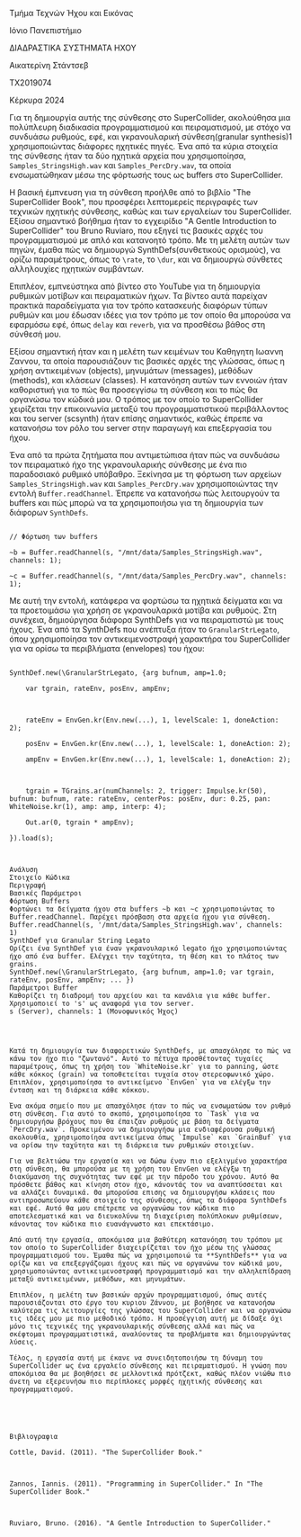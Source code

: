Τμήμα Τεχνών Ήχου και Εικόνας 

Ιόνιο Πανεπιστήμιο 

 

 

 

 

ΔΙΑΔΡΑΣΤΙΚΑ ΣΥΣΤΗΜΑΤΑ ΗΧΟΥ 

 

 

 

 

 

Αικατερίνη Στάντσεβ 

 ΤΧ2019074 

Κέρκυρα 2024 

 

 

 

 

  

  

Για τη δημιουργία αυτής της σύνθεσης στο SuperCollider, ακολούθησα μια πολύπλευρη διαδικασία προγραμματισμού και πειραματισμού, με στόχο να συνδυάσω ρυθμούς, εφέ, και γκρανουλαρική σύνθεση(granular synthesis)1 χρησιμοποιώντας διάφορες ηχητικές πηγές. Ένα από τα κύρια στοιχεία της σύνθεσης ήταν τα δύο ηχητικά αρχεία που χρησιμοποίησα, `Samples_StringsHigh.wav` και `Samples_PercDry.wav`, τα οποία ενσωματώθηκαν μέσω της φόρτωσής τους ως buffers στο SuperCollider. 

Η βασική έμπνευση για τη σύνθεση προήλθε από το βιβλίο "The SuperCollider Book", που προσφέρει λεπτομερείς περιγραφές των τεχνικών ηχητικής σύνθεσης, καθώς και των εργαλείων του SuperCollider. Εξίσου σημαντικό βοήθημα ήταν το εγχειρίδιο "A Gentle Introduction to SuperCollider" του Bruno Ruviaro, που εξηγεί τις βασικές αρχές του προγραμματισμού με απλό και κατανοητό τρόπο. Με τη μελέτη αυτών των πηγών, έμαθα πώς να δημιουργώ SynthDefs(συνθετικούς ορισμούς), να ορίζω παραμέτρους, όπως το `\rate`, το `\dur`, και να δημιουργώ σύνθετες αλληλουχίες ηχητικών συμβάντων. 

Επιπλέον, εμπνεύστηκα από βίντεο στο YouTube για τη δημιουργία ρυθμικών μοτίβων και πειραματικών ήχων. Τα βίντεο αυτά παρείχαν πρακτικά παραδείγματα για τον τρόπο κατασκευής διαφόρων τύπων ρυθμών και μου έδωσαν ιδέες για τον τρόπο με τον οποίο θα μπορούσα να εφαρμόσω εφέ, όπως `delay` και `reverb`, για να προσθέσω βάθος στη σύνθεσή μου. 

Εξίσου σημαντική ήταν και η μελέτη των κειμένων του Καθηγητη Ιωαννη Ζαννου, τα οποία παρουσιάζουν τις βασικές αρχές της γλώσσας, όπως η χρήση αντικειμένων (objects), μηνυμάτων (messages), μεθόδων (methods), και κλάσεων (classes). Η κατανόηση αυτών των εννοιών ήταν καθοριστική για το πώς θα προσεγγίσω τη σύνθεση και το πώς θα οργανώσω τον κώδικά μου. Ο τρόπος με τον οποίο το SuperCollider χειρίζεται την επικοινωνία μεταξύ του προγραμματιστικού περιβάλλοντος και του server (scsynth) ήταν επίσης σημαντικός, καθώς έπρεπε να κατανοήσω τον ρόλο του server στην παραγωγή και επεξεργασία του ήχου. 

 

Ένα από τα πρώτα ζητήματα που αντιμετώπισα ήταν πώς να συνδυάσω τον πειραματικό ήχο της γκρανουλαρικής σύνθεσης με ένα πιο παραδοσιακό ρυθμικό υπόβαθρο. Ξεκίνησα με τη φόρτωση των αρχείων `Samples_StringsHigh.wav` και `Samples_PercDry.wav` χρησιμοποιώντας την εντολή `Buffer.readChannel`. Έπρεπε να κατανοήσω πώς λειτουργούν τα buffers και πώς μπορώ να τα χρησιμοποιήσω για τη δημιουργία των διάφορων `SynthDefs`. 

  

```supercollider 

// Φόρτωση των buffers 

~b = Buffer.readChannel(s, "/mnt/data/Samples_StringsHigh.wav", channels: 1); 

~c = Buffer.readChannel(s, "/mnt/data/Samples_PercDry.wav", channels: 1); 

``` 

  

Με αυτή την εντολή, κατάφερα να φορτώσω τα ηχητικά δείγματα και να τα προετοιμάσω για χρήση σε γκρανουλαρικά μοτίβα και ρυθμούς. Στη συνέχεια, δημιούργησα διάφορα SynthDefs για να πειραματιστώ με τους ήχους. Ένα από τα SynthDefs που ανέπτυξα ήταν το `GranularStrLegato`, όπου χρησιμοποίησα τον αντικειμενοστραφή χαρακτήρα του SuperCollider για να ορίσω τα περιβλήματα (envelopes) του ήχου: 

  

```supercollider 

SynthDef.new(\GranularStrLegato, {arg bufnum, amp=1.0; 

    var tgrain, rateEnv, posEnv, ampEnv; 

     

    rateEnv = EnvGen.kr(Env.new(...), 1, levelScale: 1, doneAction: 2); 

    posEnv = EnvGen.kr(Env.new(...), 1, levelScale: 1, doneAction: 2); 

    ampEnv = EnvGen.kr(Env.new(...), 1, levelScale: 1, doneAction: 2); 

     

    tgrain = TGrains.ar(numChannels: 2, trigger: Impulse.kr(50), bufnum: bufnum, rate: rateEnv, centerPos: posEnv, dur: 0.25, pan: WhiteNoise.kr(1), amp: amp, interp: 4); 

    Out.ar(0, tgrain * ampEnv); 

}).load(s); 

 

Ανάλυση  
Στοιχείο Κώδικα 
Περιγραφή 
Βασικές Παράμετροι 
Φόρτωση Buffers 
Φορτώνει τα δείγματα ήχου στα buffers ~b και ~c χρησιμοποιώντας το Buffer.readChannel. Παρέχει πρόσβαση στα αρχεία ήχου για σύνθεση. 
Buffer.readChannel(s, '/mnt/data/Samples_StringsHigh.wav', channels: 1) 
SynthDef για Granular String Legato 
Ορίζει ένα SynthDef για έναν γκρανουλαρικό legato ήχο χρησιμοποιώντας ήχο από ένα buffer. Ελέγχει την ταχύτητα, τη θέση και το πλάτος των grains. 
SynthDef.new(\GranularStrLegato, {arg bufnum, amp=1.0; var tgrain, rateEnv, posEnv, ampEnv; ... }) 
Παράμετροι Buffer 
Καθορίζει τη διαδρομή του αρχείου και τα κανάλια για κάθε buffer. Χρησιμοποιεί το 's' ως αναφορά για τον server. 
s (Server), channels: 1 (Μονοφωνικός Ήχος) 
 

  

Κατά τη δημιουργία των διαφορετικών SynthDefs, με απασχόλησε το πώς να κάνω τον ήχο πιο "ζωντανό". Αυτό το πέτυχα προσθέτοντας τυχαίες παραμέτρους, όπως τη χρήση του `WhiteNoise.kr` για το panning, ώστε κάθε κόκκος (grain) να τοποθετείται τυχαία στον στερεοφωνικό χώρο. Επιπλέον, χρησιμοποίησα το αντικείμενο `EnvGen` για να ελέγξω την ένταση και τη διάρκεια κάθε κόκκου. 

Ένα ακόμα σημείο που με απασχόλησε ήταν το πώς να ενσωματώσω τον ρυθμό στη σύνθεση. Για αυτό το σκοπό, χρησιμοποίησα το `Task` για να δημιουργήσω βρόχους που θα έπαιζαν ρυθμούς με βάση τα δείγματα `PercDry.wav`. Προκειμένου να δημιουργήσω μια ενδιαφέρουσα ρυθμική ακολουθία, χρησιμοποίησα αντικείμενα όπως `Impulse` και `GrainBuf` για να ορίσω την ταχύτητα και τη διάρκεια των ρυθμικών στοιχείων. 

Για να βελτιώσω την εργασία και να δώσω έναν πιο εξελιγμένο χαρακτήρα στη σύνθεση, θα μπορούσα με τη χρήση του EnvGen να ελέγξω τη διακύμανση της συχνότητας των εφέ με την πάροδο του χρόνου. Αυτό θα πρόσθετε βάθος και κίνηση στον ήχο, κάνοντάς τον να αναπτύσσεται και να αλλάζει δυναμικά. Θα μπορούσα επισης να δημιουργήσω κλάσεις που αντιπροσωπεύουν κάθε στοιχείο της σύνθεσης, όπως τα διάφορα SynthDefs και εφέ. Αυτό θα μου επέτρεπε να οργανώσω τον κώδικα πιο αποτελεσματικά και να διευκολύνω τη διαχείριση πολύπλοκων ρυθμίσεων, κάνοντας τον κώδικα πιο ευανάγνωστο και επεκτάσιμο. 

Από αυτή την εργασία, αποκόμισα μια βαθύτερη κατανόηση του τρόπου με τον οποίο το SuperCollider διαχειρίζεται τον ήχο μέσω της γλώσσας προγραμματισμού του. Έμαθα πώς να χρησιμοποιώ τα **SynthDefs** για να ορίζω και να επεξεργάζομαι ήχους και πώς να οργανώνω τον κώδικά μου, χρησιμοποιώντας αντικειμενοστραφή προγραμματισμό και την αλληλεπίδραση μεταξύ αντικειμένων, μεθόδων, και μηνυμάτων. 

Επιπλέον, η μελέτη των βασικών αρχών προγραμματισμού, όπως αυτές παρουσιάζονται στο έργο του κυριου Ζάννου, με βοήθησε να κατανοήσω καλύτερα τις λειτουργίες της γλώσσας του SuperCollider και να οργανώσω τις ιδέες μου με πιο μεθοδικό τρόπο. Η προσέγγιση αυτή με δίδαξε όχι μόνο τις τεχνικές της γκρανουλαρικής σύνθεσης αλλά και πώς να σκέφτομαι προγραμματιστικά, αναλύοντας τα προβλήματα και δημιουργώντας λύσεις. 

Τέλος, η εργασία αυτή με έκανε να συνειδητοποιήσω τη δύναμη του SuperCollider ως ένα εργαλείο σύνθεσης και πειραματισμού. Η γνώση που αποκόμισα θα με βοηθήσει σε μελλοντικά πρότζεκτ, καθώς πλέον νιώθω πιο άνετη να εξερευνήσω πιο περίπλοκες μορφές ηχητικής σύνθεσης και προγραμματισμού. 

 

 

Βιβλιογραφια 

Cottle, David. (2011). "The SuperCollider Book."  

  

Zannos, Iannis. (2011). "Programming in SuperCollider." In "The SuperCollider Book." 

  

Ruviaro, Bruno. (2016). "A Gentle Introduction to SuperCollider." 
